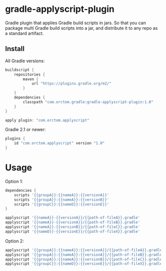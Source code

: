 # gradle-applyscript-plugin
Gradle plugin that applies Gradle build scripts in jars.
So that you can package multi Gradle build scripts into a jar, and distribute it to any repo as a standard artifact.

## Install
All Gradle versions:
```groovy
buildscript {
	repositories {
		maven {
			url "https://plugins.gradle.org/m2/"
		}
	}
	dependencies {
		classpath "com.orctom.gradle:gradle-applyscript-plugin:1.0"
	}
}

apply plugin: "com.orctom.applyscript"
```

Gradle 2.1 or newer:
```groovy
plugins {
	id "com.orctom.applyscript" version "1.0"
}
```

# Usage
Option 1:
```groovy
dependencies {
	scripts '{{groupA}}:{{nameA}}:{{versionA}}'
	scripts '{{groupA}}:{{nameA}}:{{versionB}}'
	scripts '{{groupC}}:{{nameD}}:{{versionE}}'
}

applyscript '{{nameA}}-{{versionA}}/{{path-of-fileA}}.gradle'
applyscript '{{nameA}}-{{versionA}}/{{path-of-fileB}}.gradle'
applyscript '{{nameA}}-{{versionB}}/{{path-of-fileC}}.gradle'
applyscript '{{nameD}}-{{versionE}}/{{path-of-fileX}}.gradle'
```

Option 2:
```groovy
applyscript '{{groupA}}:{{nameA}}:{{versionA}}/{{path-of-fileA}}.gradle'
applyscript '{{groupA}}:{{nameA}}:{{versionA}}/{{path-of-fileB}}.gradle'
applyscript '{{groupA}}:{{nameA}}:{{versionB}}/{{path-of-fileC}}.gradle'
applyscript '{{groupC}}:{{nameD}}:{{versionE}}/{{path-of-fileX}}.gradle'
```
